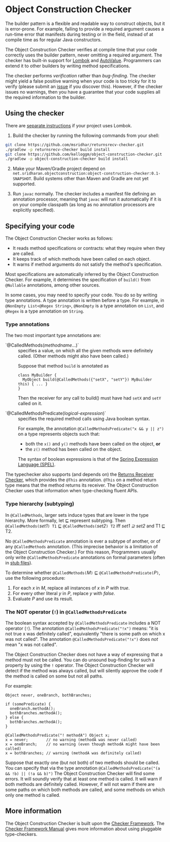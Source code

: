 # Object Construction Checker

The builder pattern is a flexible and readable way to construct objects, but
it is error-prone.  For example, failing to provide a required argument causes
a run-time error that manifests during testing or in the field, instead of
at compile time as for regular Java constructors.

The Object Construction Checker verifies at compile time that your code
correctly uses the builder pattern, never omitting a required argument.
The checker has built-in support for [Lombok](https://projectlombok.org/)
and
[AutoValue](https://github.com/google/auto/blob/master/value/userguide/index.md).
Programmers can extend it to other builders by writing method
specifications.

The checker performs *verification* rather than *bug-finding*.  The checker
might yield a false positive warning when your code is too tricky for it to
verify (please submit an
[issue](https://github.com/kelloggm/object-construction-checker/issues) if
you discover this).  However, if the checker issues no warnings, then you
have a guarantee that your code supplies all the required information to
the builder.


## Using the checker

There are [separate instructions](README-LOMBOK.md) if your project uses Lombok.

1. Build the checker by running the following commands from your shell:

  ```bash
  git clone https://github.com/msridhar/returnsrecv-checker.git
  ./gradlew -p returnsrecv-checker build install
  git clone https://github.com/kelloggm/object-construction-checker.git
  ./gradlew -p object-construction-checker build install
  ```

2. Make your Maven/Gradle project depend on `net.sridharan.objectconstruction:object-construction-checker:0.1-SNAPSHOT`.
Build systems other than Maven and Gradle are not yet supported.

3. Run `javac` normally.
The checker includes a manifest file defining an annotation processor, meaning that `javac` will run it
automatically if it is on your compile classpath (as long as no annotation processors are explicitly specified).

## Specifying your code

The Object Construction Checker works as follows:
 * It reads method specifications or contracts:  what they require when they are called.
 * It keeps track of which methods have been called on each object.
 * It warns if method arguments do not satisfy the method's specification.

Most specifications are automatically inferred by the Object Construction
Checker.  For example, it determines the specification of `build()` from
`@Nullable` annotations, among other sources.

In some cases, you may need to specify your code.  You do so by
writing type annotations.  A type annotation is written before a type.  For
example, in `@NonEmpty List<@Regex String>`, `@NonEmpty` is a type
annotation on `List`, and `@Regex` is a type annotation on `String`.

### Type annotations

The two most important type annotations are:
<dl>
<dt>`@CalledMethods(<em>methodname</em>...)`</dt>
<dd>specifies a value, on which all the given methods were definitely called.
(Other methods might also have been called.)

Suppose that method `build` is annotated as
```
class MyBuilder {
  MyObject build(@CalledMethods({"setX", "setY"}) MyBuilder this) { ... }
}
```
Then the receiver for any call to build() must have had `setX` and `setY` called on it.
</dd>

<dt>`@CalledMethodsPredicate(<em>logical-expression</em>)`</dt>
<dd>specifies the required method calls using Java boolean syntax.

For example, the annotation `@CalledMethodsPredicate("x && y || z")` on a type represents
objects such that:
* both the `x()` and `y()` methods have been called on the object, **or**
* the `z()` method has been called on the object.

The syntax of boolean expressions is that of the [Spring Expression Language (SPEL)](https://docs.spring.io/spring/docs/3.0.x/reference/expressions.html).
</dd>
</dl>

The typechecker also supports (and depends on) the
[Returns Receiver Checker](https://github.com/msridhar/returnsrecv-checker), which provides the
`@This` annotation. `@This` on a method return type means that the method returns its receiver.
The Object Construction Checker uses that information when type-checking fluent APIs.

### Type hierarchy (subtyping)

In `@CalledMethods`, larger sets induce types that are lower in the type hierarchy.
More formally, let &#8849; represent subtyping.  Then
`@CalledMethods(`*set1*`) T1` &#8849; `@CalledMethods(`*set2*`) T2` iff  *set1 &supe; set2* and T1 &#8849; T2.

No `@CalledMethodsPredicate` annotation is ever a subtype of another, or of
any `@CalledMethods` annotation.  (This imprecise behavior is a limitation
of the Object Construction Checker.)  For this reason, Programmers usually only
write `@CalledMethodsPredicate` annotations on formal parameters
(often in [stub files](https://checkerframework.org/manual/#annotating-libraries)).

To determine whether `@CalledMethods(`*M*`)` &#8849; `@CalledMethodsPredicate(`*P*`)`,
use the following procedure:

1. For each *x* in *M*, replace all instances of *x* in *P* with *true*.
2. For every other literal *y* in *P*, replace *y* with *false*.
3. Evaluate *P* and use its result.

### The NOT operator (`!`) in `@CalledMethodsPredicate`

The boolean syntax accepted by `@CalledMethodsPredicate` includes a NOT operator (`!`).
The annotation `@CalledMethodsPredicate("!x")` means: "it is not true x was
definitely called", equivalently "there is some path on which x was not called".
The annotation `@CalledMethodsPredicate("!x")` does *not* mean "x was not called".

The Object Construction Checker does not have a way of expressing that a
method must not be called.  You can do unsound bug-finding for such a
property by using the `!` operator.  The Object Construction Checker will
detect if the method was always called, but will silently approve the code
if the method is called on some but not all paths.

For example:

```
Object never, oneBranch, bothBranches;

if (somePredicate) {
  oneBranch.methodA();
  bothBranches.methodA();
} else {
  bothBranches.methodA();
}

@CalledMethodsPredicate("! methodA") Object x;
x = never;        // no warning (methodA was never called)
x = oneBranch;    // no warning (even though methodA might have been called)
x = bothBranches; // warning (methodA was definitely called)
```

Suppose that exactly one (but not both) of two methods should be called.
You can specify that via the type annotation
```@CalledMethodsPredicate("(a && !b) || (!a && b)")```
The Object Construction Checker will find some errors.
It will soundly verify that at least one method is called.
It will warn if both methods are definitely called.
However, if will not warn if there are some paths on which both methods are called, and some methods on which only one method is called.


## More information

The Object Construction Checker is built upon the [Checker
Framework](https://checkerframework.org/).  The [Checker Framework
Manual](https://checkerframework.org/manual/) gives more information about
using pluggable type-checkers.
